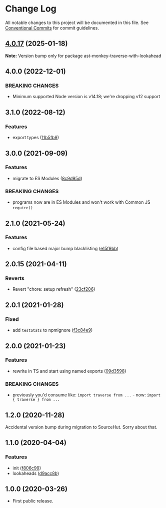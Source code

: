 # Change Log

All notable changes to this project will be documented in this file.
See [Conventional Commits](https://conventionalcommits.org) for commit guidelines.

## [4.0.17](https://github.com/codsen/codsen/compare/ast-monkey-traverse-with-lookahead@4.0.16...ast-monkey-traverse-with-lookahead@4.0.17) (2025-01-18)

**Note:** Version bump only for package ast-monkey-traverse-with-lookahead

## 4.0.0 (2022-12-01)

### BREAKING CHANGES

- Minimum supported Node version is v14.18; we're dropping v12 support

## 3.1.0 (2022-08-12)

### Features

- export types ([11b5fb9](https://github.com/codsen/codsen/commit/11b5fb936ce20e0a77c3a09806773e1cd7695c50))

## 3.0.0 (2021-09-09)

### Features

- migrate to ES Modules ([8c9d95d](https://github.com/codsen/codsen/commit/8c9d95d5dea0b769c2f070397141918a4893d575))

### BREAKING CHANGES

- programs now are in ES Modules and won't work with Common JS `require()`

## 2.1.0 (2021-05-24)

### Features

- config file based major bump blacklisting ([e15f9bb](https://github.com/codsen/codsen/commit/e15f9bba1c4fd5f847ac28b3f38fa6ee633f5dca))

## 2.0.15 (2021-04-11)

### Reverts

- Revert "chore: setup refresh" ([23cf206](https://github.com/codsen/codsen/commit/23cf206970a087ff0fa04e61f94d919f59ab3881))

## 2.0.1 (2021-01-28)

### Fixed

- add `testStats` to npmignore ([f3c84e9](https://github.com/codsen/codsen/commit/f3c84e95afc5514214312f913692d85b2e12eb29))

## 2.0.0 (2021-01-23)

### Features

- rewrite in TS and start using named exports ([09d3598](https://github.com/codsen/codsen/commit/09d35981a4d99597a3db4faf60dba3d247949739))

### BREAKING CHANGES

- previously you'd consume like: `import traverse from ...` - now: `import { traverse } from ...`

## 1.2.0 (2020-11-28)

Accidental version bump during migration to SourceHut. Sorry about that.

## 1.1.0 (2020-04-04)

### Features

- init ([f806c99](https://gitlab.com/codsen/codsen/commit/f806c9960d7edecc17e353d59ca9965966cf331d))
- lookaheads ([d9acc8b](https://gitlab.com/codsen/codsen/commit/d9acc8b338a8911327148e13e2c8098c809257e5))

## 1.0.0 (2020-03-26)

- First public release.
